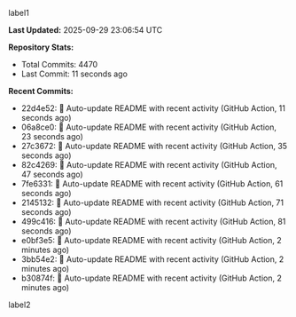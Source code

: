 
label1 
<!-- ACTIVITY_START -->
**Last Updated:** 2025-09-29 23:06:54 UTC

**Repository Stats:**
- Total Commits: 4470
- Last Commit: 11 seconds ago

**Recent Commits:**
- 22d4e52: 🤖 Auto-update README with recent activity (GitHub Action, 11 seconds ago)
- 06a8ce0: 🤖 Auto-update README with recent activity (GitHub Action, 23 seconds ago)
- 27c3672: 🤖 Auto-update README with recent activity (GitHub Action, 35 seconds ago)
- 82c4269: 🤖 Auto-update README with recent activity (GitHub Action, 47 seconds ago)
- 7fe6331: 🤖 Auto-update README with recent activity (GitHub Action, 61 seconds ago)
- 2145132: 🤖 Auto-update README with recent activity (GitHub Action, 71 seconds ago)
- 499c416: 🤖 Auto-update README with recent activity (GitHub Action, 81 seconds ago)
- e0bf3e5: 🤖 Auto-update README with recent activity (GitHub Action, 2 minutes ago)
- 3bb54e2: 🤖 Auto-update README with recent activity (GitHub Action, 2 minutes ago)
- b30874f: 🤖 Auto-update README with recent activity (GitHub Action, 2 minutes ago)
<!-- ACTIVITY_END -->

label2
